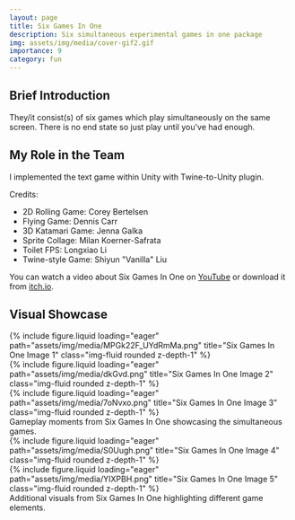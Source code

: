 ```yaml
---
layout: page
title: Six Games In One
description: Six simultaneous experimental games in one package
img: assets/img/media/cover-gif2.gif
importance: 9
category: fun
---
```


## Brief Introduction

They/it consist(s) of six games which play simultaneously on the same screen. There is no end state so just play until you've had enough.

## My Role in the Team

I implemented the text game within Unity with Twine-to-Unity plugin.

Credits:
- 2D Rolling Game: Corey Bertelsen
- Flying Game: Dennis Carr
- 3D Katamari Game: Jenna Galka
- Sprite Collage: Milan Koerner-Safrata
- Toilet FPS: Longxiao Li
- Twine-style Game: Shiyun "Vanilla" Liu

You can watch a video about Six Games In One on [YouTube](https://youtu.be/MsJKqwK8Ge4?t=2148) or download it from [itch.io](https://yesyes.itch.io/sixgamesinonesimultaneousmegapack).

## Visual Showcase

<div class="row">
    <div class="col-sm mt-3 mt-md-0">
        {% include figure.liquid loading="eager" path="assets/img/media/MPGk22F_UYdRmMa.png" title="Six Games In One Image 1" class="img-fluid rounded z-depth-1" %}
    </div>
    <div class="col-sm mt-3 mt-md-0">
        {% include figure.liquid loading="eager" path="assets/img/media/dkGvd.png" title="Six Games In One Image 2" class="img-fluid rounded z-depth-1" %}
    </div>
    <div class="col-sm mt-3 mt-md-0">
        {% include figure.liquid loading="eager" path="assets/img/media/7oNvxo.png" title="Six Games In One Image 3" class="img-fluid rounded z-depth-1" %}
    </div>
</div>
<div class="caption">
    Gameplay moments from Six Games In One showcasing the simultaneous games.
</div>

<div class="row">
    <div class="col-sm mt-3 mt-md-0">
        {% include figure.liquid loading="eager" path="assets/img/media/S0Uugh.png" title="Six Games In One Image 4" class="img-fluid rounded z-depth-1" %}
    </div>
    <div class="col-sm mt-3 mt-md-0">
        {% include figure.liquid loading="eager" path="assets/img/media/YIXPBH.png" title="Six Games In One Image 5" class="img-fluid rounded z-depth-1" %}
    </div>
</div>
<div class="caption">
    Additional visuals from Six Games In One highlighting different game elements.
</div>

